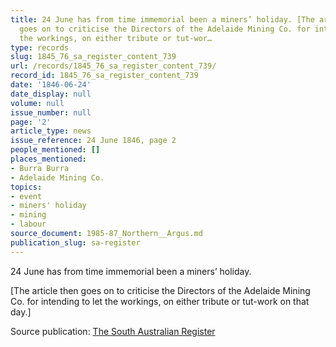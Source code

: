 ```yaml
---
title: 24 June has from time immemorial been a miners’ holiday. [The article then
  goes on to criticise the Directors of the Adelaide Mining Co. for intending to let
  the workings, on either tribute or tut-wor…
type: records
slug: 1845_76_sa_register_content_739
url: /records/1845_76_sa_register_content_739/
record_id: 1845_76_sa_register_content_739
date: '1846-06-24'
date_display: null
volume: null
issue_number: null
page: '2'
article_type: news
issue_reference: 24 June 1846, page 2
people_mentioned: []
places_mentioned:
- Burra Burra
- Adelaide Mining Co.
topics:
- event
- miners' holiday
- mining
- labour
source_document: 1985-87_Northern__Argus.md
publication_slug: sa-register
---
```


24 June has from time immemorial been a miners’ holiday.

[The article then goes on to criticise the Directors of the Adelaide Mining Co. for intending to let the workings, on either tribute or tut-work on that day.]

Source publication: [The South Australian Register](/publications/sa-register/)
